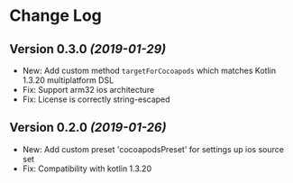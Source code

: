 Change Log
==========

Version 0.3.0 *(2019-01-29)*
----------------------------

* New: Add custom method `targetForCocoapods` which matches Kotlin 1.3.20 multiplatform DSL
* Fix: Support arm32 ios architecture
* Fix: License is correctly string-escaped

Version 0.2.0 *(2019-01-26)*
----------------------------

* New: Add custom preset 'cocoapodsPreset' for settings up ios source set
* Fix: Compatibility with kotlin 1.3.20
